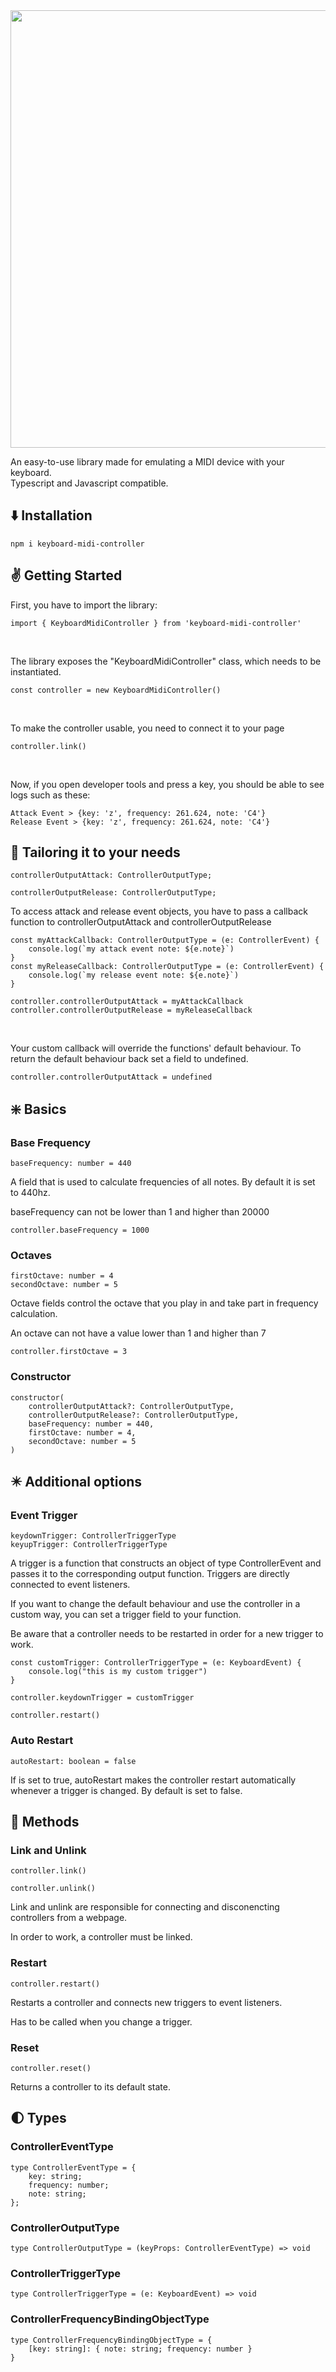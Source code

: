 <img src="https://i.imgur.com/1yvhcup.png" width="700px"/>
<br>

An easy-to-use library made for emulating a MIDI device with your keyboard.  
Typescript and Javascript compatible.

## ⬇️ Installation

    npm i keyboard-midi-controller

## ✌️ Getting Started

First, you have to import the library:

    import { KeyboardMidiController } from 'keyboard-midi-controller'

<br>

The library exposes the "KeyboardMidiController" class, which needs to be instantiated.

    const controller = new KeyboardMidiController()

<br>

To make the controller usable, you need to connect it to your page

    controller.link()

<br>

Now, if you open developer tools and press a key, you should be able to see logs such as these:

    Attack Event > {key: 'z', frequency: 261.624, note: 'C4'}
    Release Event > {key: 'z', frequency: 261.624, note: 'C4'}

## 🦾 Tailoring it to your needs

    controllerOutputAttack: ControllerOutputType;

    controllerOutputRelease: ControllerOutputType;

To access attack and release event objects, you have to pass a callback function to controllerOutputAttack and controllerOutputRelease

    const myAttackCallback: ControllerOutputType = (e: ControllerEvent) {
        console.log(`my attack event note: ${e.note}`)
    }
    const myReleaseCallback: ControllerOutputType = (e: ControllerEvent) {
        console.log(`my release event note: ${e.note}`)
    }

    controller.controllerOutputAttack = myAttackCallback
    controller.controllerOutputRelease = myReleaseCallback

<br>

Your custom callback will override the functions' default behaviour. To return the default behaviour back set a field to undefined.

    controller.controllerOutputAttack = undefined

## ❇️ Basics

### Base Frequency

    baseFrequency: number = 440

A field that is used to calculate frequencies of all notes. By default it is set to 440hz.

baseFrequency can not be lower than 1 and higher than 20000

    controller.baseFrequency = 1000

### Octaves

    firstOctave: number = 4
    secondOctave: number = 5

Octave fields control the octave that you play in and take part in frequency calculation.

An octave can not have a value lower than 1 and higher than 7

    controller.firstOctave = 3

### Constructor

    constructor(
        controllerOutputAttack?: ControllerOutputType,
        controllerOutputRelease?: ControllerOutputType,
        baseFrequency: number = 440,
        firstOctave: number = 4,
        secondOctave: number = 5
    )

## ✴️ Additional options

### Event Trigger

    keydownTrigger: ControllerTriggerType
    keyupTrigger: ControllerTriggerType

A trigger is a function that constructs an object of type ControllerEvent and passes it to the corresponding output function. Triggers are directly connected to event listeners.

If you want to change the default behaviour and use the controller in a custom way, you can set a trigger field to your function.

Be aware that a controller needs to be restarted in order for a new trigger to work.

    const customTrigger: ControllerTriggerType = (e: KeyboardEvent) {
        console.log("this is my custom trigger")
    }

    controller.keydownTrigger = customTrigger

    controller.restart()

### Auto Restart

    autoRestart: boolean = false

If is set to true, autoRestart makes the controller restart automatically whenever a trigger is changed. By default is set to false.

## 🧠 Methods

### Link and Unlink

    controller.link()

    controller.unlink()

Link and unlink are responsible for connecting and disconencting controllers from a webpage.

In order to work, a controller must be linked.

### Restart

    controller.restart()

Restarts a controller and connects new triggers to event listeners.

Has to be called when you change a trigger.

### Reset

    controller.reset()

Returns a controller to its default state.

## 🌓 Types

### ControllerEventType

    type ControllerEventType = {
        key: string;
        frequency: number;
        note: string;
    };

### ControllerOutputType

    type ControllerOutputType = (keyProps: ControllerEventType) => void

### ControllerTriggerType

    type ControllerTriggerType = (e: KeyboardEvent) => void

### ControllerFrequencyBindingObjectType

    type ControllerFrequencyBindingObjectType = {
        [key: string]: { note: string; frequency: number }
    }
